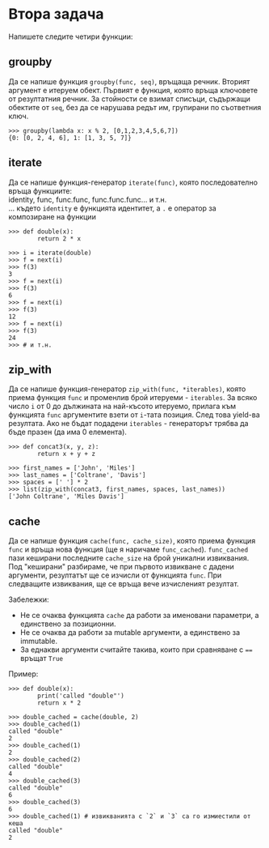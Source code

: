 # Втора задача

Напишете следите четири функции:

## groupby

Да се напише функция `groupby(func, seq)`, връщаща речник. Вторият аргумент е итеруем обект. Първият е функция, която връща ключовете от резултатния речник.
За стойности се взимат списъци, съдържащи обектите от `seq`, без да се нарушава редът им, групирани по съответния ключ.

    >>> groupby(lambda x: x % 2, [0,1,2,3,4,5,6,7])
    {0: [0, 2, 4, 6], 1: [1, 3, 5, 7]}

## iterate

Да се напише функция-генератор `iterate(func)`, която последователно връща функциите:<br />
identity, func, func.func,  func.func.func... и т.н.<br />
... където `identity` е функцията идентитет, а `.` е оператор за композиране на функции


    >>> def double(x):
            return 2 * x

    >>> i = iterate(double)
    >>> f = next(i)
    >>> f(3)
    3
    >>> f = next(i)
    >>> f(3)
    6
    >>> f = next(i)
    >>> f(3)
    12
    >>> f = next(i)
    >>> f(3)
    24
    >>> # и т.н.

## zip_with

Да се напише функция-генератор `zip_with(func, *iterables)`, която приема функция `func` и променлив брой итеруеми - `iterables`.
За всяко число `i` от 0 до дължината на най-късото итеруемо, прилага към функцията `func` аргументите взети от `i`-тата позиция. След това yield-ва резултата.
Ако не бъдат подадени `iterables` - генераторът трябва да бъде празен (да има 0 елемента).

    >>> def concat3(x, y, z):
    	    return x + y + z

    >>> first_names = ['John', 'Miles']
    >>> last_names = ['Coltrane', 'Davis']
    >>> spaces = [' '] * 2
    >>> list(zip_with(concat3, first_names, spaces, last_names))
    ['John Coltrane', 'Miles Davis']

## cache

Да се напише функция `cache(func, cache_size)`, която приема функция `func` и връща нова функция (ще я наричаме `func_cached`).
`func_cached` пази кеширани последните `cache_size` на брой уникални извиквания. Под "кеширани" разбираме, че при първото извикване с дадени аргументи, резултатът ще се изчисли от функцията `func`. При следващите извиквания, ще се връща вече изчисленият резултат.

Забележки:

* Не се очаква функцията `cache` да работи за именовани параметри, а единствено за позиционни.
* Не се очаква да работи за mutable аргументи, а единствено за immutable.
* За еднакви аргументи считайте такива, които при сравняване с `==` връщат `True`

Пример:

    >>> def double(x):
            print('called "double"')
            return x * 2

    >>> double_cached = cache(double, 2)
    >>> double_cached(1)
    called "double"
    2
    >>> double_cached(1)
    2
    >>> double_cached(2)
    called "double"
    4
    >>> double_cached(3)
    called "double"
    6
    >>> double_cached(3)
    6
    >>> double_cached(1) # извикванията с `2` и `3` са го измиестили от кеша
    called "double"
    2
